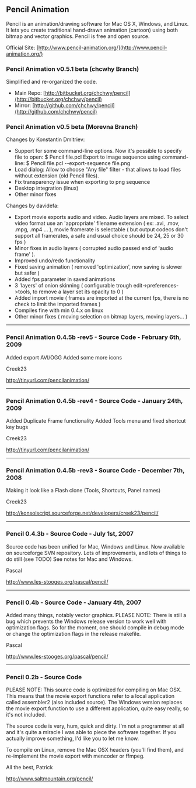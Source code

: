 ## Pencil Animation ##

Pencil is an animation/drawing software for Mac OS X, Windows, and Linux. It lets you create traditional hand-drawn animation (cartoon) using both bitmap and vector graphics. Pencil is free and open source.

Official Site: [http://www.pencil-animation.org/](http://www.pencil-animation.org/)

### Pencil Animation v0.5.1 beta (chcwhy Branch) ###

Simplified and re-organized the code.

* Main Repo: [http://bitbucket.org/chchwy/pencil](http://bitbucket.org/chchwy/pencil)
* Mirror: [http://github.com/chchwy/pencil](http://github.com/chchwy/pencil)

### Pencil Animation v0.5 beta (Morevna Branch) ###

Changes by Konstantin Dmitriev:

* Support for some command-line options.
  Now it's possible to specify file to open:
    $ Pencil file.pcl
  Export to image sequence using command-line:
    $ Pencil file.pcl --export-sequence file.png
* Load dialog: Allow to choose "Any file" filter - that allows to load files without extension (old Pencil files).
* Fix transparency issue when exporting to png sequence
* Desktop integration (linux)
* Other minor fixes

Changes by davidefa:

* Export movie exports audio and video. Audio layers are mixed.
  To select video format use an 'appropriate' filename extension ( ex: .avi, .mov, .mpg, .mp4 ... ), movie framerate is selectable ( but output codecs don't support all framerates, a safe and usual choice should be 24, 25 or 30 fps )
* Minor fixes in audio layers ( corrupted audio passed end of 'audio frame' ).
* Improved undo/redo functionality
* Fixed saving animation ( removed 'optimization', now saving is slower but safer )
* Added fps parameter in saved animations
* 3 'layers' of onion skinning ( configurable trough edit->preferences->tools, to remove a layer set its opacity to 0 )
* Added import movie ( frames are imported at the current fps, there is no check to limit the imported frames )
* Compiles fine with min 0.4.x on linux
* Other minor fixes ( moving selection on bitmap layers, moving layers... )


----------------------------------------------------------------

### Pencil Animation 0.4.5b -rev5 - Source Code - February 6th, 2009 ###


Added export AVI/OGG
Added some more icons

Creek23

http://tinyurl.com/pencilanimation/

----------------------------------------------------------------

### Pencil Animation 0.4.5b -rev4 - Source Code - January 24th, 2009 ###


Added Duplicate Frame functionality
Added Tools menu and fixed shortcut key bugs

Creek23

http://tinyurl.com/pencilanimation/

---------
### Pencil Animation 0.4.5b -rev3 - Source Code - December 7th, 2008 ###

Making it look like a Flash clone (Tools, Shortcuts, Panel names)

Creek23

http://konsolscript.sourceforge.net/developers/creek23/pencil/

---------

### Pencil 0.4.3b - Source Code - July 1st, 2007 ###

Source code has been unified for Mac, Windows and Linux.
Now available on sourceforge SVN repository.
Lots of improvements, and lots of things to do still (see TODO)
See notes for Mac and Windows.

Pascal

http://www.les-stooges.org/pascal/pencil/

---------

### Pencil 0.4b - Source Code - January 4th, 2007 ###

Added many things, notably vector graphics.
PLEASE NOTE:
There is still a bug which prevents the Windows release version to work well with optimization flags.
So for the moment, one should compile in debug mode or change the optimization flags in the release makefile.

Pascal

http://www.les-stooges.org/pascal/pencil/

---------

### Pencil 0.2b - Source Code ###

PLEASE NOTE:
This source code is optimized for compiling on Mac OSX.
This means that the movie export functions refer to a local application called assembler2 (also included source).
The Windows version replaces the movie export function to use a different application, quite easy really, so it's not included.

The source code is very, hum, quick and dirty.
I'm not a programmer at all and it's quite a miracle I was able to piece the software together.
If you actually improve something, I'd like you to let me know.

To compile on Linux, remove the Mac OSX headers (you'll find them), and re-implement the movie export with mencoder or ffmpeg.

All the best,
Patrick

http://www.saltmountain.org/pencil/
